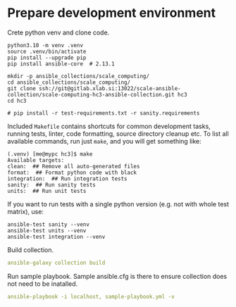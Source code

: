 # Prepare development environment

Crete python venv and clone code.

```
python3.10 -m venv .venv
source .venv/bin/activate
pip install --upgrade pip
pip install ansible-core  # 2.13.1

mkdir -p ansible_collections/scale_computing/
cd ansible_collections/scale_computing/
git clone ssh://git@gitlab.xlab.si:13022/scale-ansible-collection/scale-computing-hc3-ansible-collection.git hc3
cd hc3

# pip install -r test-requirements.txt -r sanity.requirements
```

Included `Makefile` contains shortcuts for common development tasks,
running tests, linter, code formatting, source directory cleanup etc.
To list all available commands, run just `make`, and you will get something like:

```
(.venv) [me@mypc hc3]$ make
Available targets:
clean:  ## Remove all auto-generated files
format:  ## Format python code with black
integration:  ## Run integration tests
sanity:  ## Run sanity tests
units:  ## Run unit tests
```

If you want to run tests with a single python version (e.g. not with whole test matrix), use:

```
ansible-test sanity --venv
ansible-test units --venv
ansible-test integration --venv
```

Build collection.

```yaml
ansible-galaxy collection build
```

Run sample playbook.
Sample ansible.cfg is there to ensure collection does not need to be inatalled.

```yaml
ansible-playbook -i localhost, sample-playbook.yml -v
```
